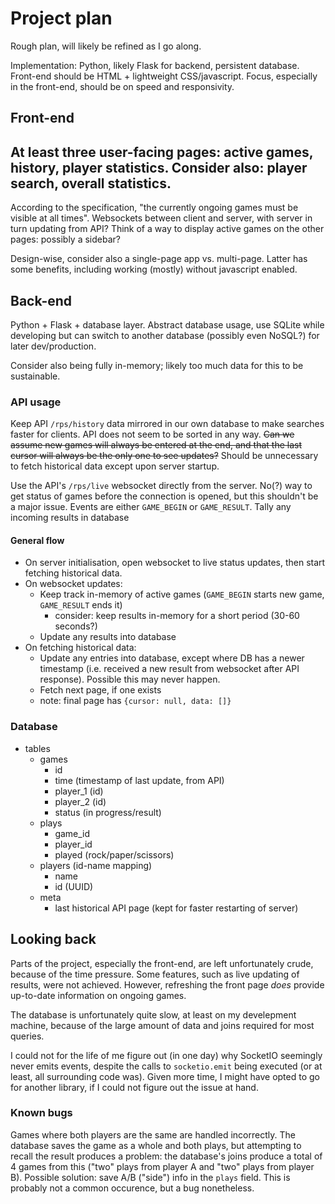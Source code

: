 # Project plan

Rough plan, will likely be refined as I go along.

Implementation: Python, likely Flask for backend, persistent database. Front-end should be HTML + lightweight CSS/javascript.
Focus, especially in the front-end, should be on speed and responsivity.

## Front-end

At least three user-facing pages: active games, history, player statistics.
Consider also: player search, overall statistics.
- 

According to the specification, "the currently ongoing games must be visible at all times".
Websockets between client and server, with server in turn updating from API?
Think of a way to display active games on the other pages: possibly a sidebar?

Design-wise, consider also a single-page app vs. multi-page.
Latter has some benefits, including working (mostly) without javascript enabled.

## Back-end

Python + Flask + database layer. Abstract database usage, use SQLite while developing but can switch to another database (possibly even NoSQL?) for later dev/production.

Consider also being fully in-memory; likely too much data for this to be sustainable.

### API usage

Keep API `/rps/history` data mirrored in our own database to make searches faster for clients.
API does not seem to be sorted in any way.
~~Can we assume new games will always be entered at the end, and that the last cursor will always be the only one to see updates?~~
Should be unnecessary to fetch historical data except upon server startup.

Use the API's `/rps/live` websocket directly from the server. No(?) way to get status of games before the connection is opened, but this shouldn't be a major issue.
Events are either `GAME_BEGIN` or `GAME_RESULT`. Tally any incoming results in database

#### General flow

- On server initialisation, open websocket to live status updates, then start fetching historical data.
- On websocket updates:
    - Keep track in-memory of active games (`GAME_BEGIN` starts new game, `GAME_RESULT` ends it)
        - consider: keep results in-memory for a short period (30-60 seconds?)
    - Update any results into database
- On fetching historical data:
    - Update any entries into database, except where DB has a newer timestamp (i.e. received a new result from websocket after API response). Possible this may never happen.
    - Fetch next page, if one exists
    - note: final page has `{cursor: null, data: []}`

### Database

- tables
    - games
        - id
        - time (timestamp of last update, from API)
        - player_1 (id)
        - player_2 (id)
        - status (in progress/result)
    - plays
        - game_id
        - player_id
        - played (rock/paper/scissors)
    - players (id-name mapping)
        - name
        - id (UUID)
    - meta
        - last historical API page (kept for faster restarting of server)

## Looking back

Parts of the project, especially the front-end, are left unfortunately crude, because of the time pressure. Some features, such as live updating of results, were not achieved. However, refreshing the front page *does* provide up-to-date information on ongoing games.

The database is unfortunately quite slow, at least on my develepment machine, because of the large amount of data and joins required for most queries.

I could not for the life of me figure out (in one day) why SocketIO seemingly never emits events, despite the calls to `socketio.emit` being executed (or at least, all surrounding code was). Given more time, I might have opted to go for another library, if I could not figure out the issue at hand.

### Known bugs

Games where both players are the same are handled incorrectly. The database saves the game as a whole and both plays, but attempting to recall the result produces a problem: the database's joins produce a total of 4 games from this ("two" plays from player A and "two" plays from player B). Possible solution: save A/B ("side") info in the `plays` field.
This is probably not a common occurence, but a bug nonetheless.